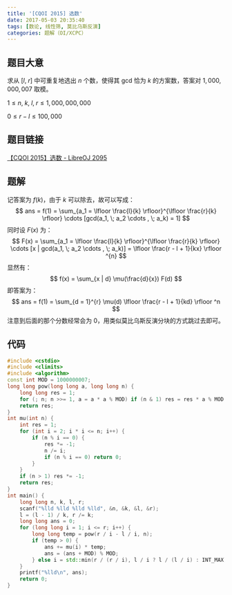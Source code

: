 ```yaml
---
title: '[CQOI 2015] 选数'
date: 2017-05-03 20:35:40
tags: [数论, 线性筛, 莫比乌斯反演]
categories: 题解（OI/XCPC）
---
```


## 题目大意

求从 $[l, \; r]$ 中可重复地选出 $n$ 个数，使得其 gcd 恰为 $k$ 的方案数，答案对 $1,000,000,007$ 取模。

$1 \leqslant n, \;k ,\;l, \;r \leqslant 1,000,000,000$

$0 \leqslant r - l \leqslant 100,000$

## 题目链接

[【CQOI 2015】选数 - LibreOJ 2095](https://loj.ac/problem/2095)

<!-- more -->

## 题解

记答案为 $f(k)$，由于 $k$ 可以除去，故可以写成：
$$
ans = f(1) = \sum_{a_1 = \lfloor \frac{l}{k} \rfloor}^{\lfloor \frac{r}{k} \rfloor} \cdots [gcd(a_1, \; a_2 \cdots , \; a_k) = 1]
$$
同时设 $F(x)$ 为：
$$
F(x) = \sum_{a_1 = \lfloor \frac{l}{k} \rfloor}^{\lfloor \frac{r}{k} \rfloor} \cdots [x | gcd(a_1, \; a_2 \cdots , \; a_k)] = \lfloor \frac{r - l + 1}{kx} \rfloor ^{n}
$$
显然有：
$$
f(x) = \sum_{x | d} \mu(\frac{d}{x}) F(d)
$$
即答案为：
$$
ans = f(1) = \sum_{d = 1}^{r} \mu(d) \lfloor \frac{r - l + 1}{kd} \rfloor ^n
$$
注意到后面的那个分数经常会为 $0$，用类似莫比乌斯反演分块的方式跳过去即可。

## 代码

```c++
#include <cstdio>
#include <climits>
#include <algorithm>
const int MOD = 1000000007;
long long pow(long long a, long long n) {
    long long res = 1;
    for (; n; n >>= 1, a = a * a % MOD) if (n & 1) res = res * a % MOD;
    return res;
}
int mu(int n) {
    int res = 1;
    for (int i = 2; i * i <= n; i++) {
        if (n % i == 0) {
            res *= -1;
            n /= i;
            if (n % i == 0) return 0;
        }
    }
    if (n > 1) res *= -1;
    return res;
}
int main() {
    long long n, k, l, r;
    scanf("%lld %lld %lld %lld", &n, &k, &l, &r);
    l = (l - 1) / k, r /= k;
    long long ans = 0;
    for (long long i = 1; i <= r; i++) {
        long long temp = pow(r / i - l / i, n);
        if (temp > 0) {
            ans += mu(i) * temp;
            ans = (ans + MOD) % MOD;
        } else i = std::min(r / (r / i), l / i ? l / (l / i) : INT_MAX);
    }
    printf("%lld\n", ans);
    return 0;
}
```